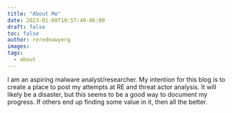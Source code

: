 ```yaml
---
title: "About Me"
date: 2023-01-08T10:57:40-06:00
draft: false 
toc: false
author: rerednawyerg
images:
tags:
  - about
---
```


I am an aspiring malware analyst/researcher. My intention for this blog is to create a place to post my attempts at RE and threat actor analysis. 
It will likely be a disaster, but this seems to be a good way to document my progress. If others end up finding some value in it, then all the better.
